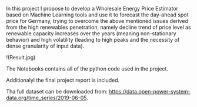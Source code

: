 In this project I propose to develop a Wholesale Energy Price Estimator based on Machine Learning tools and use it to forecast the day-ahead spot price for Germany, trying to overcome the above mentioned issues derived from the high renewables penetration, namely decline trend of price level as renewable capacity increases over the years (meaning non-stationary behavior) and high volatility (leading to high peaks and the necessity of dense granularity of input data).

!(Result.jpg)

The Notebooks contains all of the python code used in the project.

Additionalyl the final project report is included.

Tha full dataset can be downloaded from: https://data.open-power-system-data.org/time_series/2019-06-05.

